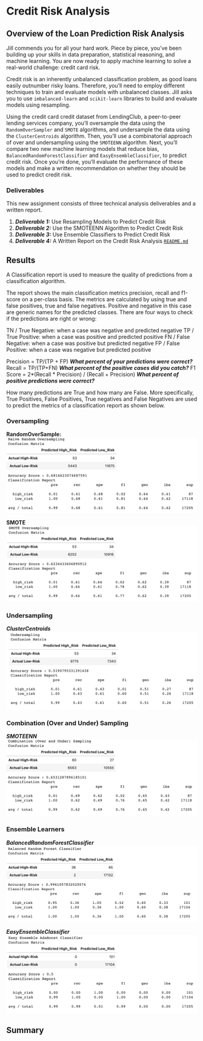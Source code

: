 # Credit Risk Analysis

## Overview of the Loan Prediction Risk Analysis
Jill commends you for all your hard work. Piece by piece, you’ve been building up your skills in data preparation, statistical reasoning, and machine learning. You are now ready to apply machine learning to solve a real-world challenge: credit card risk.

Credit risk is an inherently unbalanced classification problem, as good loans easily outnumber risky loans. Therefore, you’ll need to employ different techniques to train and evaluate models with unbalanced classes. Jill asks you to use `imbalanced-learn` and `scikit-learn` libraries to build and evaluate models using resampling.

Using the credit card credit dataset from LendingClub, a peer-to-peer lending services company, you’ll oversample the data using the `RandomOverSampler` and `SMOTE` algorithms, and undersample the data using the `ClusterCentroids` algorithm. Then, you’ll use a combinatorial approach of over and undersampling using the `SMOTEENN` algorithm. Next, you’ll compare two new machine learning models that reduce bias, `BalancedRandomForestClassifier` and `EasyEnsembleClassifier`, to predict credit risk. Once you’re done, you’ll evaluate the performance of these models and make a written recommendation on whether they should be used to predict credit risk.

### Deliverables
This new assignment consists of three technical analysis deliverables and a written report.

1. ***Deliverable 1:*** Use Resampling Models to Predict Credit Risk
2. ***Deliverable 2:*** Use the SMOTEENN Algorithm to Predict Credit Risk
3. ***Deliverable 3:*** Use Ensemble Classifiers to Predict Credit Risk
4. ***Deliverable 4:*** A Written Report on the Credit Risk Analysis [`README.md`](https://github.com/DatJew/Credit_Risk_Analysis)

## Results
A Classification report is used to measure the quality of predictions from a classification algorithm. 

The report shows the main classification metrics precision, recall and f1-score on a per-class basis. The metrics are calculated by using true and false positives, true and false negatives. Positive and negative in this case are generic names for the predicted classes. There are four ways to check if the predictions are right or wrong:

TN / True Negative: when a case was negative and predicted negative
TP / True Positive: when a case was positive and predicted positive
FN / False Negative: when a case was positive but predicted negative
FP / False Positive: when a case was negative but predicted positive

Precision = TP/(TP + FP) ***What percent of your predictions were correct?***
Recall = TP/(TP+FN) ***What percent of the positive cases did you catch?*** 
F1 Score = 2*(Recall * Precision) / (Recall + Precision) ***What percent of positive predictions were correct?*** 

How many predictions are True and how many are False. More specifically, True Positives, False Positives, True negatives and False Negatives are used to predict the metrics of a classification report as shown below.

### Oversampling

**RandomOverSample:**  
![image](https://github.com/DataJew/Credit_Risk_Analysis/blob/main/Resources/images/CM%20-%20Naive%20Random%20Oversampling.png)


**SMOTE** 
![image](https://github.com/DataJew/Credit_Risk_Analysis/blob/main/Resources/images/CM%20-%20SMOTE%20Oversampling.png)


### Undersampling

***ClusterCentroids***  
![image](https://github.com/DataJew/Credit_Risk_Analysis/blob/main/Resources/images/CM%20-%20Undersampling.png)


### Combination (Over and Under) Sampling

***SMOTEENN***  
![image](https://github.com/DataJew/Credit_Risk_Analysis/blob/main/Resources/images/CM%20-%20Combination.png)


### Ensemble Learners

***BalancedRandomForestClassifier***
![image](https://github.com/DataJew/Credit_Risk_Analysis/blob/main/Resources/images/CM%20-%20Balanced%20RFC.png)


***EasyEnsembleClassifier***  
![image](https://github.com/DataJew/Credit_Risk_Analysis/blob/main/Resources/images/CM%20-%20Easy%20Ensemble%20Adaboost%20Classidfier.png)

## Summary


